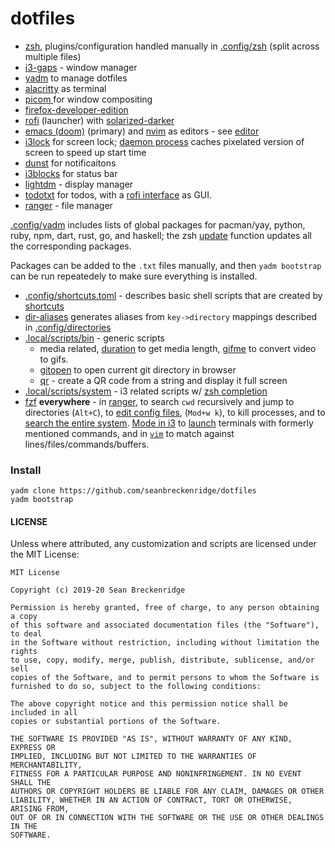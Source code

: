 # dotfiles

- [zsh](http://zsh.sourceforge.net/), plugins/configuration handled manually in [.config/zsh](.config/zsh) (split across multiple files)
- [i3-gaps](https://github.com/Airblader/i3) - window manager
- [yadm](https://yadm.io) to manage dotfiles
- [alacritty](https://github.com/alacritty/alacritty) as terminal 
- [picom ](https://github.com/yshui/picom) for window compositing
- [firefox-developer-edition](https://www.archlinux.org/packages/community/x86_64/firefox-developer-edition/)
- [rofi](https://github.com/davatorium/rofi) (launcher) with
  [solarized-darker](https://github.com/davatorium/rofi-themes/blob/master/User%20Themes/solarized-darker.rasi)
- [emacs (doom)](https://github.com/hlissner/doom-emacs) (primary) and
  [nvim](https://neovim.io/) as editors - see [editor](.local/scripts/system/editor)
- [i3lock](https://i3wm.org/i3lock/) for screen lock; [daemon process](.local/scripts/system/lock_screen) caches pixelated version of screen to speed up start time
- [dunst](https://dunst-project.org/) for notificaitons
- [i3blocks](https://github.com/vivien/i3blocks) for status bar
- [lightdm](https://wiki.archlinux.org/index.php/LightDM) - display manager
- [todotxt](http://todotxt.org/) for todos, with a [rofi interface](.config/i3blocks/blocks/todo) as GUI.
- [ranger](https://github.com/ranger/ranger) - file manager

[.config/yadm](.config/yadm) includes lists of global packages for pacman/yay, python, ruby, npm, dart, rust, go, and haskell; the zsh [update](.config/zsh/functions/update) function updates all the corresponding packages.

Packages can be added to the `.txt` files manually, and then `yadm bootstrap` can be run repeatedely to make sure everything is installed.

- [.config/shortcuts.toml](.config/shortcuts.toml) - describes basic shell scripts that are created by [shortcuts](https://github.com/seanbreckenridge/shortcuts)
- [dir-aliases](.local/scripts/system/dir-aliases) generates aliases from `key->directory` mappings described in [.config/directories](.config/directories)
- [.local/scripts/bin](.local/scripts/bin) - generic scripts
    - media related, [duration](.local/scripts/bin/duration) to get media length, [gifme](.local/scripts/bin/gifme) to convert video to gifs.
    - [gitopen](.local/scripts/bin/gitopen) to open current git directory in browser
    - [qr](.local/scripts/bin/qr) - create a QR code from a string and display it full screen
- [.local/scripts/system](.local/scripts/system) - i3 related scripts w/ [zsh completion](.config/zsh/completions)
- [fzf](https://github.com/junegunn/fzf) **everywhere** - in [ranger](https://github.com/seanbreckenridge/dotfiles/blob/f5d82fffc43ff46fbbe98a7bc3bdaa1a277ddc9e/.config/ranger/commands.py#L15-L45), to search `cwd` recursively and jump to directories (`Alt+C`), to [edit config files](https://github.com/seanbreckenridge/dotfiles/blob/f5d82fffc43ff46fbbe98a7bc3bdaa1a277ddc9e/.config/shortcuts.toml#L7-L15), (`Mod+w k`), to kill processes, and to [search the entire system](https://github.com/seanbreckenridge/dotfiles/blob/master/.config/zsh/functions/flocate). [Mode in i3](https://github.com/seanbreckenridge/dotfiles/blob/6e73de090b9c5e8265385a4ed450b7aa9d33169a/.config/i3/config#L220-L231) to [launch](.local/scripts/system/launch) terminals with formerly mentioned commands, and in [`vim`](.config/nvim/init.vim) to match against lines/files/commands/buffers.

### Install

    yadm clone https://github.com/seanbreckenridge/dotfiles
    yadm bootstrap

#### LICENSE

Unless where attributed, any customization and scripts are licensed under the MIT License:

```
MIT License

Copyright (c) 2019-20 Sean Breckenridge

Permission is hereby granted, free of charge, to any person obtaining a copy
of this software and associated documentation files (the "Software"), to deal
in the Software without restriction, including without limitation the rights
to use, copy, modify, merge, publish, distribute, sublicense, and/or sell
copies of the Software, and to permit persons to whom the Software is
furnished to do so, subject to the following conditions:

The above copyright notice and this permission notice shall be included in all
copies or substantial portions of the Software.

THE SOFTWARE IS PROVIDED "AS IS", WITHOUT WARRANTY OF ANY KIND, EXPRESS OR
IMPLIED, INCLUDING BUT NOT LIMITED TO THE WARRANTIES OF MERCHANTABILITY,
FITNESS FOR A PARTICULAR PURPOSE AND NONINFRINGEMENT. IN NO EVENT SHALL THE
AUTHORS OR COPYRIGHT HOLDERS BE LIABLE FOR ANY CLAIM, DAMAGES OR OTHER
LIABILITY, WHETHER IN AN ACTION OF CONTRACT, TORT OR OTHERWISE, ARISING FROM,
OUT OF OR IN CONNECTION WITH THE SOFTWARE OR THE USE OR OTHER DEALINGS IN THE
SOFTWARE.
```
